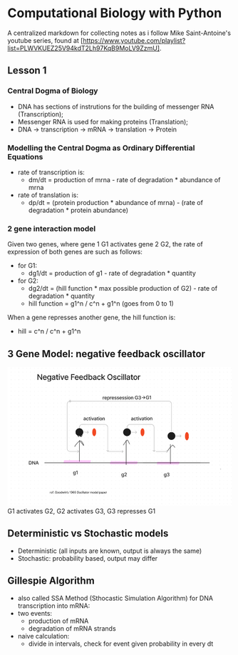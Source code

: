 # Computational Biology with Python
A centralized markdown for collecting notes as i follow Mike Saint-Antoine's youtube series, found at [https://www.youtube.com/playlist?list=PLWVKUEZ25V94kdT2Lh97KqB9MoLV9ZzmU].


## Lesson 1
### Central Dogma of Biology
- DNA has sections of instrutions for the building of messenger RNA (Transcription);
- Messenger RNA is used for making proteins (Translation);
- DNA -> transcription -> mRNA -> translation -> Protein
### Modelling the Central Dogma as Ordinary Differential Equations
- rate of transcription is:
  - dm/dt = production of mrna - rate of degradation * abundance of mrna
- rate of translation is:
  - dp/dt = (protein production * abundance of mrna) - (rate of degradation * protein abundance)

### 2 gene interaction model
Given two genes, where gene 1 G1 activates gene 2 G2, the rate of expression of both genes are such as follows:
- for G1:
  - dg1/dt = production of g1 - rate of degradation * quantity
- for G2:
  - dg2/dt = (hill function * max possible production of G2) - rate of degradation * quantity
  - hill function = g1^n / c^n + g1^n (goes from 0 to 1)

When a gene represses another gene, the hill function is:
  - hill = c^n / c^n + g1^n

## 3 Gene Model: negative feedback oscillator
![Alt text](image.png)
G1 activates G2, G2 activates G3, G3 represses G1

## Deterministic vs Stochastic models
- Deterministic (all inputs are known, output is always the same)
- Stochastic: probability based, output may differ

## Gillespie Algorithm
- also called SSA Method (Sthocastic Simulation Algorithm)
for DNA transcription into mRNA:
- two events:
  - production of mRNA
  - degradation of mRNA strands
- naive calculation:
  - divide in intervals, check for event given probability in every dt